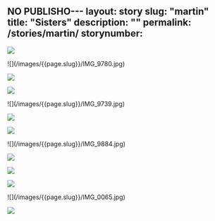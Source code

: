 NO PUBLISHO---
layout: story
slug: "martin"
title:  "Sisters"
description: ""
permalink: /stories/martin/
storynumber: 
---
![](/images/{{page.slug}}/IMG_9809-2.jpg)

<div class="double"></div>
![](/images/{{page.slug}}/IMG_9780.jpg)

![](/images/{{page.slug}}/IMG_9925.jpg)

![](/images/{{page.slug}}/IMG_9761.jpg)

<div class="double"></div>
![](/images/{{page.slug}}/IMG_9739.jpg)

![](/images/{{page.slug}}/IMG_9693.jpg)

![](/images/{{page.slug}}/IMG_9962.jpg)

<div class="double"></div>
![](/images/{{page.slug}}/IMG_9884.jpg)

![](/images/{{page.slug}}/IMG_9897.jpg)

![](/images/{{page.slug}}/IMG_9992.jpg)

![](/images/{{page.slug}}/IMG_0038.jpg)

<!-- ![](/images/{{page.slug}}/IMG_0054.jpg) -->

<!-- ![](/images/{{page.slug}}/IMG_0061.jpg) -->

<!-- ![](/images/{{page.slug}}/IMG_0064.jpg) -->

<div class="double"></div>
![](/images/{{page.slug}}/IMG_0065.jpg)

![](/images/{{page.slug}}/IMG_0078.jpg)

<!-- ![](/images/{{page.slug}}/IMG_9614.jpg) -->

<!-- ![](/images/{{page.slug}}/IMG_9619.jpg) -->



<!-- ![](/images/{{page.slug}}/IMG_9762.jpg) -->



<!-- ![](/images/{{page.slug}}/IMG_9808.jpg) -->


<!-- ![](/images/{{page.slug}}/IMG_9965.jpg) -->

<!-- ![](/images/{{page.slug}}/IMG_9971.jpg) -->



